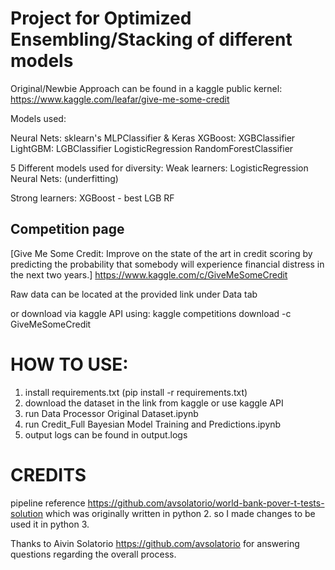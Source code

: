 # Project for Optimized Ensembling/Stacking of different models

Original/Newbie Approach can be found in a kaggle public kernel: https://www.kaggle.com/leafar/give-me-some-credit

Models used:

Neural Nets: sklearn's MLPClassifier & Keras
XGBoost: XGBClassifier
LightGBM: LGBClassifier
LogisticRegression
RandomForestClassifier

5 Different models used for diversity:
Weak learners:
LogisticRegression
Neural Nets: (underfitting)

Strong learners:
XGBoost - best
LGB
RF
## Competition page

[Give Me Some Credit: Improve on the state of the art in credit scoring by predicting the probability that somebody will experience financial distress in the next two years.]
https://www.kaggle.com/c/GiveMeSomeCredit

Raw data can be located at the provided link under Data tab

or download via kaggle API using:
kaggle competitions download -c GiveMeSomeCredit

# HOW TO USE:
1. install requirements.txt (pip install -r requirements.txt)
2. download the dataset in the link from kaggle or use kaggle API
3. run Data Processor Original Dataset.ipynb
4. run Credit_Full Bayesian Model Training and Predictions.ipynb
5. output logs can be found in output.logs

# CREDITS
pipeline reference https://github.com/avsolatorio/world-bank-pover-t-tests-solution which was originally written in python 2. so I made changes to be used it in python 3.

Thanks to Aivin Solatorio https://github.com/avsolatorio for answering questions regarding the overall process.
